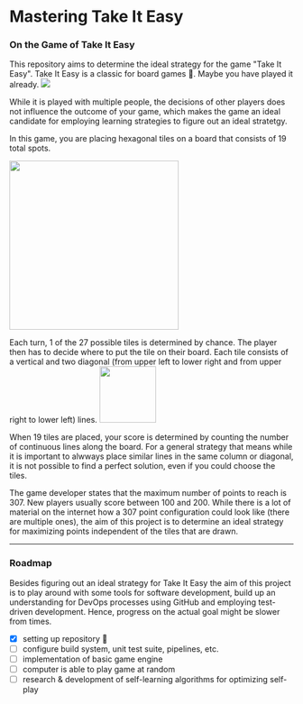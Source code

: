 # Mastering Take It Easy

### On the Game of Take It Easy
This repository aims to determine the ideal strategy for the game "Take It Easy".
Take It Easy is a classic for board games 🎲. Maybe you have played it already.
![](https://cf.geekdo-images.com/FLpMsSD5BsopI9h4IOJr4Q__imagepage/img/AAC4gftPUFPTBvNACT0CtpqrzpQ=/fit-in/900x600/filters:no_upscale():strip_icc()/pic296413.jpg)

While it is played with multiple people, the decisions of other players does not influence the outcome of your game, which makes the game an ideal candidate for employing learning strategies to figure out an ideal stratetgy.

In this game, you are placing hexagonal tiles on a board that consists of 19 total spots.

<img src="https://upload.wikimedia.org/wikipedia/commons/thumb/5/52/Take_it_easy_Board.svg/1280px-Take_it_easy_Board.svg.png" width="300" height="300">

Each turn, 1 of the 27 possible tiles is determined by chance. The player then has to decide where to put the tile on their board. Each tile consists of a vertical and two diagonal (from upper left to lower right and from upper right to lower left) lines.
<img src="https://upload.wikimedia.org/wikipedia/commons/8/8c/Take_it_easy_Tile.jpg" width="100" height="100">

When 19 tiles are placed, your score is determined by counting the number of continuous lines along the board. For a general strategy that means while it is important to alwways place similar lines in the same column or diagonal, it is not possible to find a perfect solution, even if you could choose the tiles.

The game developer states that the maximum number of points to reach is 307. New players usually score between 100 and 200. While there is a lot of material on the internet how a 307 point configuration could look like (there are multiple ones), the aim of this project is to determine an ideal strategy for maximizing points independent of the tiles that are drawn.

-----

### Roadmap
Besides figuring out an ideal strategy for Take It Easy the aim of this project is to play around with some tools for software development, build up an understanding for DevOps processes using GitHub and employing test-driven development. Hence, progress on the actual goal might be slower from times.

- [x] setting up repository 🎉
- [ ] configure build system, unit test suite, pipelines, etc.
- [ ] implementation of basic game engine
- [ ] computer is able to play game at random
- [ ] research & development of self-learning algorithms for optimizing self-play
